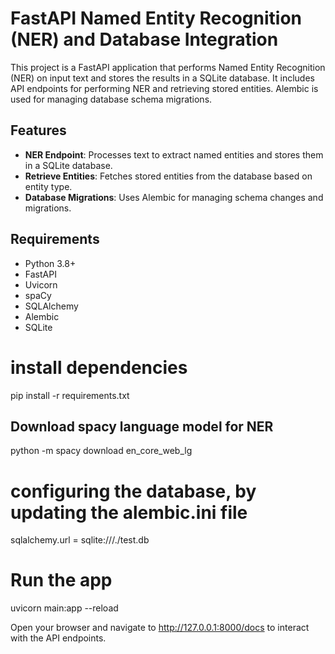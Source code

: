# FastAPI Named Entity Recognition (NER) and Database Integration

This project is a FastAPI application that performs Named Entity Recognition (NER) on input text and stores the results in a SQLite database. It includes API endpoints for performing NER and retrieving stored entities. Alembic is used for managing database schema migrations.

## Features

- **NER Endpoint**: Processes text to extract named entities and stores them in a SQLite database.
- **Retrieve Entities**: Fetches stored entities from the database based on entity type.
- **Database Migrations**: Uses Alembic for managing schema changes and migrations.

## Requirements

- Python 3.8+
- FastAPI
- Uvicorn
- spaCy
- SQLAlchemy
- Alembic
- SQLite 

# install dependencies
pip install -r requirements.txt

## Download spacy language model for NER
python -m spacy download en_core_web_lg


# configuring the database, by updating the alembic.ini file

sqlalchemy.url = sqlite:///./test.db

# Run the app
uvicorn main:app --reload

Open your browser and navigate to http://127.0.0.1:8000/docs to interact with the API endpoints.
